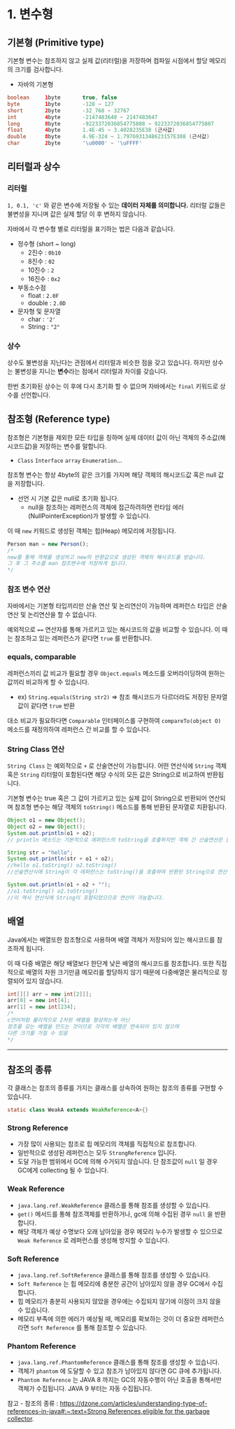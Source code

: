 # 1. 변수형

## 기본형 (Primitive type)

기본형 변수는 참조하지 않고 실제 값(리터럴)을 저장하며 컴파일 시점에서 할당 메모리의 크기를 검사합니다.

- 자바의 기본형

```java
boolean     1byte       true, false
byte        1byte       -128 ~ 127
short       2byte       -32_768 ~ 32767
int         4byte       -2147483648 ~ 2147483647
long        8byte       -9223372036854775808 ~ 9223372036854775807
float       4byte       1.4E-45 ~ 3.4028235E38 (근사값)
double      8byte       4.9E-324 ~ 1.7976931348623157E308 (근사값)
char        2byte       '\u0000' ~ '\uFFFF'
```

## 리터럴과 상수

### 리터럴

`1, 0.1, 'c'` 와 같은 변수에 저장될 수 있는 **데이터 자체를 의미합니다.** 리터럴 값들은   불변성을 지니며 값은 실제 할당 이 후 변하지 않습니다.

자바에서 각 변수형 별로 리터럴을 표기하는 법은 다음과 같습니다.

- 정수형 (short ~ long)
    - 2진수 : `0b10`
    - 8진수 : `02`
    - 10진수 : `2`
    - 16진수 : `0x2`
- 부동소수점
    - float : `2.0F`
    - double : `2.0D`
- 문자형 및 문자열
    - char : `'2'`
    - String : `"2"`

### 상수

상수도 불변성을 지닌다는 관점에서 리터럴과 비슷한 점을 갖고 있습니다. 하지만 상수는 불변성을 지니는 **변수**라는 점에서 리터럴과 차이를 갖습니다.

한번 초기화된 상수는 이 후에 다시 초기화 할 수 없으며 자바에서는 `final` 키워드로 상수를 선언합니다.

## 참조형 (Reference type)

참조형은 기본형을 제외한 모든 타입을 칭하며 실제 데이터 값이 아닌 객체의 주소값(해시코드값)을 저장하는 변수를 말합니다.

- `Class` `Interface` `array` `Enumeration`...

참조형 변수는 항상 4byte의 같은 크기를 가지며 해당 객체의 해시코드값 혹은 null 값을 저장합니다. 

- 선언 시 기본 값은 null로 초기화 됩니다.
    - null을 참조하는 레퍼런스의 객체에 접근하려하면 런타임 에러(NullPointerException)가 발생할 수 있습니다.

이 때 `new` 키워드로 생성된 객체는 힙(Heap) 메모리에 저장됩니다.

```jsx
Person man = new Person();
/* 
new를 통해 객체를 생성하고 new의 반환값으로 생성된 객체의 해시코드를 받습니다.
그 후 그 주소를 man 참조변수에 저장하게 됩니다.
*/
```

### 참조 변수 연산

자바에서는 기본형 타입끼리만 산술 연산 및 논리연산이 가능하며 레퍼런스 타입은 산술연산 및 논리연산을 할 수 없습니다.

예외적으로 `==` 연산자를 통해 가르키고 있는 해시코드의 값을 비교할 수 있습니다. 이 때는 참조하고 있는 레퍼런스가 같다면 `true` 를 반환합니다.

### equals, comparable

레퍼런스끼리 값 비교가 필요할 경우 `Object.equals` 메소드를 오버라이딩하여 원하는 값끼리 비교하게 할 수 있습니다.

- ex) `String.equals(String str2)` ⇒ 참조 해시코드가 다르더라도 저장된 문자열 값이 같다면 `true` 반환

대소 비교가 필요하다면 `Comparable` 인터페이스를 구현하여 `compareTo(object O)` 메소드를 재정의하여 레퍼런스 간 비교를 할 수 있습니다.

### String Class 연산

`String Class` 는 예외적으로 `+` 로 산술연산이 가능합니다. 어떤 연산식에 `String` 객체 혹은 `String` 리터럴이 포함된다면 해당 수식의 모든 값은 String으로 비교하여 반환됩니다.

기본형 변수는 true 혹은 그 값이 가르키고 있는 실제 값이 String으로 반환되어 연산되며 참조형 변수는 해당 객체의 `toString()` 메소드를 통해 반환된 문자열로 치환됩니다.

```java
Object o1 = new Object();
Object o2 = new Object();
System.out.println(o1 + o2);
// println 메소드는 기본적으로 레퍼런스의 toString을 호출하지만 객체 간 산술연산은 불가능하므로 에러가 발생합니다.

String str = "hello";
System.out.println(str + o1 + o2);
//hello o1.toString() o2.toString()
//산술연산식에 String이 각 레퍼런스는 toString()을 호출하여 반환된 String으로 연산합니다.

System.out.println(o1 + o2 + "");
//o1.toString() o2.toString()
//이 역시 연산식에 String이 포함되었으므로 연산이 가능합니다.

```
## 배열

Java에서는 배열또한 참조형으로 사용하며 배열 객체가 저장되어 있는 해시코드를 참조하게 됩니다.

이 때 다중 배열은 해당 배열보다 한단계 낮은 배열의 해시코드를 참조합니다. 또한 직접적으로 배열의 차원 크기만큼 메모리를 할당하지 않기 때문에 다중배열은 물리적으로 정렬되어 있지 않습니다.

```java
int[][] arr = new int[2][];
arr[0] = new int[4];
arr[1] = new int[234];
/*
c언어처럼 물리적으로 2차원 배열을 형성하는게 아닌 
참조를 갖는 배열을 만드는 것이므로 각각의 배열은 연속되어 있지 않으며
다른 크기를 가질 수 있음
*/
```

---

## 참조의 종류

각 클래스는 참조의 종류를 가지는 클래스를 상속하여 원하는 참조의 종류를 구현할 수 있습니다.

```java
static class WeakA extends WeakReference<A>{}
```

### Strong Reference

- 가장 많이 사용되는 참조로 힙 메모리의 객체를 직접적으로 참조합니다.
- 일반적으로 생성된 레퍼런스는 모두 `StrongReference` 입니다.
- 도달 가능한 범위에서 GC에 의해 수거되지 않습니다. 단 참조값이 `null` 일 경우 GC에게 collecting 될 수 있습니다.

### Weak Reference

- `java.lang.ref.WeakReference` 클래스를 통해 참조를 생성할 수 있습니다.
- `get()` 메서드를 통해 참조객체를 반환하거나, gc에 의해 수집된 경우 `null` 을 반환합니다.
- 해당 객체가 예상 수명보다 오래 남아있을 경우 메모리 누수가 발생할 수 있으므로 `Weak Reference` 로 레퍼런스를 생성해 방지할 수 있습니다.

### Soft Reference

- `java.lang.ref.SoftReference` 클래스를 통해 참조를 생성할 수 있습니다.
- `Soft Reference` 는 힙 메모리에 충분한 공간이 남아있지 않을 경우 GC에서 수집합니다.
- 힙 메모리가 충분히 사용되지 않았을 경우에는 수집되지 않기에 이점이 크지 않을 수 있습니다.
- 메모리 부족에 의한 에러가 예상될 때, 메모리를 확보하는 것이 더 중요한 레퍼런스라면 `Soft Reference` 를 통해 참조할 수 있습니다.

### Phantom Reference

- `java.lang.ref.PhantomReference` 클래스를 통해 참조를 생성할 수 있습니다.
- 객체가 `phantom` 에 도달할 수 있고 참조가 남아있지 않다면 GC 큐에 추가됩니다.
- `Phantom Reference` 는 JAVA 8 까지는 GC의 자동수행이 아닌 호출을 통해서만 객체가 수집됩니다. JAVA 9 부터는 자동 수집됩니다.

 

참고 - 참조의 종류 : [https://dzone.com/articles/understanding-type-of-references-in-java#:~:text=Strong References,eligible for the garbage collector](https://dzone.com/articles/understanding-type-of-references-in-java#:~:text=Strong%20References,eligible%20for%20the%20garbage%20collector).
